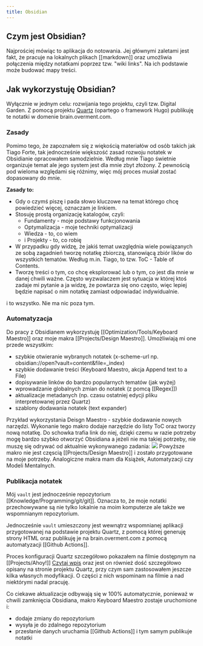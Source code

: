 ```yaml
---
title: Obsidian
---
```


## Czym jest Obsidian?
Najprościej mówiąc to aplikacja do notowania. Jej głównymi zaletami jest fakt, że pracuje na lokalnych plikach [[markdown]] oraz umożliwia połączenia między notatkami poprzez tzw. "wiki links". Na ich podstawie może budować mapy treści. 

## Jak wykorzystuję Obsidian? 
Wyłącznie w jednym celu: rozwijania tego projektu, czyli tzw. Digital Garden. Z pomocą projektu [Quartz](https://quartz.jzhao.xyz/) (opartego o framework Hugo) publikuję te notatki w domenie brain.overment.com. 

### Zasady
Pomimo tego, że zapoznałem się z więkością materiałów od osób takich jak Tiago Forte, tak jednocześnie większość zasad rozwoju notatek w Obsidianie opracowałem samodzielnie. Według mnie Tiago świetnie organizuje temat ale jego system jest dla mnie zbyt złożony. Z pewnością pod wieloma względami się różnimy, więc mój proces musiał zostać dopasowany do mnie. 

**Zasady to:** 
- Gdy o czymś piszę i pada słowo kluczowe na temat którego chcę powiedzieć więcej, oznaczam je linkiem. 
- Stosuję prostą organizację katalogów, czyli:
	- Fundamenty - moje podstawy funkcjonowania
	- Optymalizacja - moje techniki optymalizacji
	- Wiedza - to, co wiem
	- i Projekty - to, co robię
- W przypadku gdy widzę, że jakiś temat uwzględnia wiele powiązanych ze sobą zagadnień tworzę notatkę zbiorczą, stanowiącą zbiór lików do wszystkich tematów. Według m.in. Tiago, to tzw. ToC - Table of Contents.
- Tworzę treści o tym, co chcę eksplorować lub o tym, co jest dla mnie w danej chwili ważne. Często wyzwalaczem jest sytuacja w której ktoś zadaje mi pytanie a ja widzę, że powtarza się ono często, więc lepiej będzie napisać o nim notatkę zamiast odpowiadać indywidualnie. 

i to wszystko. Nie ma nic poza tym. 

### Automatyzacja
Do pracy z Obsidianem wykorzystuję [[Optimization/Tools/Keyboard Maestro]] oraz moje makra [[Projects/Design Maestro]]. Umożliwiają mi one przede wszystkim: 

- szybkie otwieranie wybranych notatek (x-scheme-url np. obsidian://open?vault=content&file=_index)
- szybkie dodawanie treści (Keyboard Maestro, akcja Append text to a File)
- dopisywanie linków do bardzo popularnych tematów (jak wyżej)
- wprowadzanie globalnych zmian do notatek (z pomcą [[Regex]])
- aktualizacje metadanych (np. czasu ostatniej edycji pliku interpretowanej przez Quartz)
- szablony dodawania notatek (text expander)

Przykład wykorzystania Deisgn Maestro - szybkie dodawanie nowych narzędzi. Wykonanie tego makro dodaje narzędzie do listy ToC oraz tworzy nową notatkę. Do schowka trafia link do niej, dzięki czemu w razie potrzeby mogę bardzo szybko otworzyć Obsidiana a jeżeli nie ma takiej potrzeby, nie muszę się odrywać od aktualnie wykonywanego zadania: 
![](https://space.overment.com/Screen-Shot-2022-08-12-14-11-53-xmPJB/Screen-Shot-2022-08-12-14-11-53.png)
Powyższe makro nie jest częscią [[Projects/Design Maestro]] i zostało przygotowane na moje potrzeby. Analogiczne makra mam dla Książek, Automatyzacji czy Modeli Mentalnych.
### Publikacja notatek
Mój `vault` jest jednocześnie repozytorium [[Knowledge/Programming/git/git]]. Oznacza to, że moje notatki przechowywane są nie tylko lokalnie na moim komputerze ale także we wspomnianym repozytorium. 

Jednocześnie `vault` umieszczony jest wewnątrz wspomnianej aplikacji przygotowanej na podstawie projektu Quartz, z pomocą której generuję strony HTML oraz publikuję je na brain.overment.com z pomocą automatyzacji [[Github Actions]]. 

Proces konfiguracji Quartz szczegółowo pokazałem na filmie dostępnym na [[Projects/Ahoy!]] [Czytaj wpis](https://community.ahoy.so/c/nocode-podziel-sie-wiedza/publikacja-notatek-na-obsidian-z-quartz-na-github-pages) oraz jest on również dość szczegółowo opisany na stronie projektu Quartz, przy czym sam zastosowałem jeszcze kilka własnych modyfikacji. O części z nich wspominam na filmie a nad niektórymi nadal pracuję. 

Co ciekawe aktualizacje odbywają się w 100% automatycznie, ponieważ w chwili zamknięcia Obsidiana, makro Keyboard Maestro zostaje uruchomione i: 
- dodaje zmiany do repozytorium
- wysyła je do zdalnego repozytorium
- przesłanie danych uruchamia [[Github Actions]] i tym samym publikuje notatki

